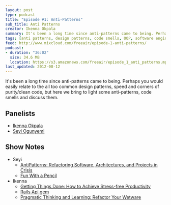 ```yaml
---
layout: post
type: podcast
title: "Episode #1: Anti-Patterns"
sub_title: Anti Patterns
creator: Ikenna Okpala
summary: It's been a long time since anti-patterns came to being. Perhaps you would easily relate to the all too common design patterns, speed and corners of purity/clean code, but here we bring to light some anti-patterns, code smells and discuss them.
tags: [anti patterns, design patterns, code smells, OOP, software engineering, ruby, go-lang, python]
feed: http://www.mixcloud.com/freeair/episode-1-anti-patterns/
podcast:
- duration: "36:02"
  size: 34.6 MB
  location: https://s3.amazonaws.com/freeair/episode_1_anti_patterns.mp3
last_updated: 2012-08-12
---
```


It's been a long time since anti-patterns came to being. Perhaps you would easily relate to the all too common design patterns, speed and corners of purity/clean code, but here we bring to light some anti-patterns, code smells and discuss them.

Panelists
---------

* [Ikenna Okpala](http://twitter.com/ikenna_okpala)
* [Seyi Ogunyemi](http://twitter.com/micrypt)

Show Notes
----------

* Seyi
  * [AntiPatterns: Refactoring Software, Architectures, and Projects in Crisis](http://www.amazon.com/AntiPatterns-Refactoring-Software-Architectures-Projects/dp/0471197130)
  * [Fun With a Pencil](http://www.amazon.co.uk/Fun-Pencil-Andrew-Loomis/dp/0857687603/)
* Ikenna
  * [Getting Things Done: How to Achieve Stress-free Productivity](http://www.amazon.co.uk/Getting-Things-Done-Stress-free-Productivity/dp/0749922648)
  * [Rails Api gem](https://github.com/spastorino/rails-api)
  * [Pragmatic Thinking and Learning: Refactor Your Wetware](http://pragprog.com/book/ahptl/pragmatic-thinking-and-learning)
